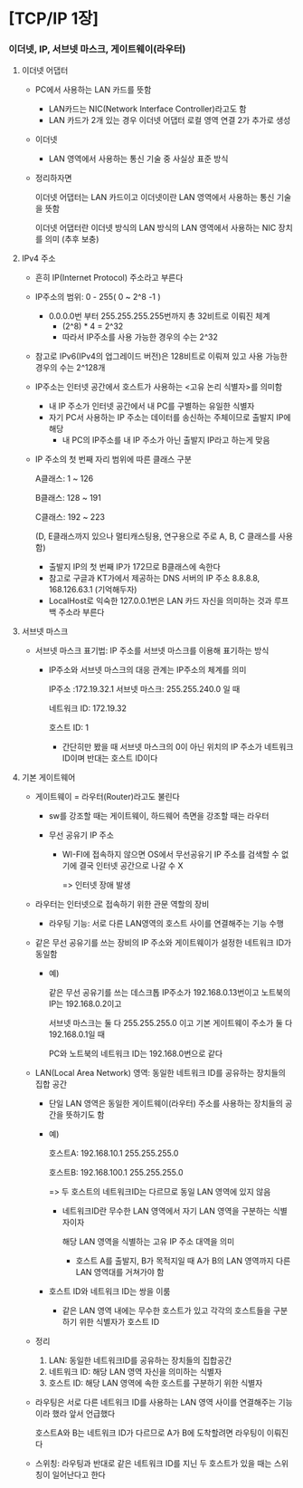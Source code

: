 # [TCP/IP 1장]

### 이더넷, IP, 서브넷 마스크, 게이트웨이(라우터)

1. 이더넷 어댑터

   - PC에서 사용하는 LAN 카드를 뜻함

     - LAN카드는 NIC(Network Interface Controller)라고도 함
     - LAN 카드가 2개 있는 경우 이더넷 어댑터 로컬 영역 연결 2가 추가로 생성

   - 이더넷

     - LAN 영역에서 사용하는 통신 기술 중 사실상 표준 방식

   - 정리하자면

     이더넷 어댑터는 LAN 카드이고 이더넷이란 LAN 영역에서 사용하는 통신 기술을 뜻함

     이더넷 어댑터란 이더넷 방식의 LAN 방식의 LAN 영역에서 사용하는 NIC 장치를 의미 (추후 보충)

2. IPv4 주소

   - 흔히 IP(Internet Protocol) 주소라고 부른다

   - IP주소의 범위: 0 - 255( 0 ~ 2^8 -1 )

     - 0.0.0.0번 부터 255.255.255.255번까지 총 32비트로 이뤄진 체계
       - (2^8) * 4 = 2^32
       - 따라서 IP주소를 사용 가능한 경우의 수는 2^32

   - 참고로 IPv6(IPv4의 업그레이드 버전)은 128비트로 이뤄져 있고 사용 가능한 경우의 수는 2^128개

   - IP주소는 인터넷 공간에서 호스트가 사용하는 <고유 논리 식별자>를 의미함

     - 내 IP 주소가 인터넷 공간에서 내 PC를 구별하는 유일한 식별자
     - 자기 PC서 사용하는 IP 주소는 데이터를 송신하는 주체이므로 출발지 IP에 해당
       - 내 PC의 IP주소를 내 IP 주소가 아닌 출발지 IP라고 하는게 맞음

   - IP 주소의 첫 번째 자리 범위에 따른 클래스 구분

     A클래스: 1 ~ 126

     B클래스: 128 ~ 191

     C클래스: 192 ~ 223

     (D, E클래스까지 있으나 멀티캐스팅용, 연구용으로 주로 A, B, C 클래스를 사용함)

     - 출발지 IP의 첫 번째 IP가 172므로 B클래스에 속한다
     - 참고로 구글과 KT가에서 제공하는 DNS 서버의 IP 주소 8.8.8.8, 168.126.63.1 (기억해두자)
     - LocalHost로 익숙한 127.0.0.1번은 LAN 카드 자신을 의미하는 것과 루프백 주소라 부른다

3. 서브넷 마스크

   - 서브넷 마스크 표기법: IP 주소를 서브넷 마스크를 이용해 표기하는 방식

     - IP주소와 서브넷 마스크의 대응 관계는 IP주소의 체계를 의미 

       IP주소 :172.19.32.1   서브넷 마스크: 255.255.240.0 일 때

       네트워크 ID: 172.19.32

       호스트 ID: 1

       - 간단히만 봤을 때 서브넷 마스크의 0이 아닌 위치의 IP 주소가 네트워크 ID이며 반대는 호스트 ID이다

4. 기본 게이트웨어

   - 게이트웨이 = 라우터(Router)라고도 불린다

     - sw를 강조할 때는 게이트웨이, 하드웨어 측면을 강조할 때는 라우터

     - 무선 공유기 IP 주소

       - WI-FI에 접속하지 않으면  OS에서 무선공유기 IP 주소를 검색할 수 없기에 결국 인터넷 공간으로 나갈 수 X

         => 인터넷 장애 발생

   - 라우터는 인터넷으로 접속하기 위한 관문 역할의 장비

     - 라우팅 기능: 서로 다른 LAN영역의 호스트 사이를 연결해주는 기능 수행

   - 같은 무선 공유기를 쓰는 장비의 IP 주소와 게이트웨이가 설정한 네트워크 ID가 동일함

     - 예)

       같은 무선 공유기를 쓰는 데스크톱 IP주소가 192.168.0.13번이고 노트북의 IP는 192.168.0.2이고

       서브넷 마스크는 둘 다 255.255.255.0 이고 기본 게이트웨이 주소가 둘 다 192.168.0.1일 때 

       PC와 노트북의 네트워크 ID는 192.168.0번으로 같다

   - LAN(Local Area Network) 영역: 동일한 네트워크 ID를 공유하는 장치들의 집합 공간

     - 단일 LAN 영역은 동일한 게이트웨이(라우터) 주소를 사용하는 장치들의 공간을 뜻하기도 함

     - 예)

       호스트A: 192.168.10.1 255.255.255.0

       호스트B: 192.168.100.1 255.255.255.0

       => 두 호스트의 네트워크ID는 다르므로 동일 LAN 영역에 있지 않음

       - 네트워크ID란 무수한 LAN 영역에서 자기 LAN 영역을 구분하는 식별자이자

         해당 LAN 영역을 식별하는 고유 IP 주소 대역을 의미

         - 호스트 A를 출발지, B가 목적지일 때 A가 B의 LAN 영역까지 다른 LAN 영역대를 거쳐가야 함

     - 호스트 ID와 네트워크 ID는 쌍을 이룸

       - 같은 LAN 영역 내에는 무수한 호스트가 있고 각각의 호스트들을 구분하기 위한 식별자가 호스트 ID

   - 정리

     1. LAN: 동일한 네트워크ID를 공유하는 장치들의 집합공간
     2. 네트워크 ID: 해당 LAN 영역 자신을 의미하는 식별자
     3. 호스트 ID: 해당 LAN 영역에 속한 호스트를 구분하기 위한 식별자

   - 라우팅은 서로 다른 네트워크 ID를 사용하는 LAN 영역 사이를 연결해주는 기능이라 했라 앞서 언급했다

     호스트A와 B는 네트워크 ID가 다르므로 A가 B에 도착할려면 라우팅이 이뤄진다

   - 스위칭: 라우팅과 반대로 같은 네트워크 ID를 지닌 두 호스트가 있을 때는 스위칭이 일어난다고 한다

















